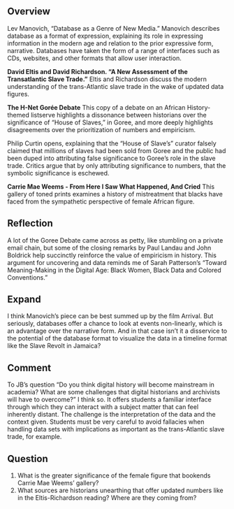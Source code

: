 Overview
--------

Lev Manovich, “Database as a Genre of New Media.”
Manovich describes database as a format of expression, explaining its role in expressing information in the modern age and relation to the prior expressive form, narrative. Databases have taken the form of a range of interfaces such as CDs, websites, and other formats that allow user interaction.

**David Eltis and David Richardson. “A New Assessment of the Transatlantic Slave Trade.”**
Eltis and Richardson discuss the modern understanding of the trans-Atlantic slave trade in the wake of updated data figures.

**The H-Net Gorée Debate**
This copy of a debate on an African History-themed listserve highlights a dissonance between historians over the significance of “House of Slaves,” in Goree, and more deeply highlights disagreements over the prioritization of numbers and empiricism.

Philip Curtin opens, explaining that the “House of Slave’s” curator falsely claimed that millions of slaves had been sold from Goree and the public had been duped into attributing false significance to Goree’s role in the slave trade. Critics argue that by only attributing significance to numbers, that the symbolic significance is eschewed.  

**Carrie Mae Weems - From Here I Saw What Happened, And Cried**
This gallery of toned prints examines a history of mistreatment that blacks have faced from the sympathetic perspective of female African figure.

Reflection
----------

A lot of the Goree Debate came across as petty, like stumbling on a private email chain, but some of the closing remarks by Paul Landau and John Boldrick help succinctly reinforce the value of empiricism in history. This argument for uncovering and data reminds me of Sarah Patterson’s “Toward Meaning-Making in the Digital Age: Black Women, Black Data and Colored Conventions.”

Expand
------

I think Manovich’s piece can be best summed up by the film Arrival. But seriously, databases offer a chance to look at events non-linearly, which is an advantage over the narrative form. And in that case isn’t it a disservice to the potential of the database format to visualize the data in a timeline format like the Slave Revolt in Jamaica?

Comment
-------

To JB’s question  “Do you think digital history will become mainstream in academia? What are some challenges that digital historians and archivists will have to overcome?” I think so. It offers students a familiar interface through which they can interact with a subject matter that can feel inherently distant. The challenge is the interpretation of the data and the context given. Students must be very careful to avoid fallacies when handling data sets with implications as important as the trans-Atlantic slave trade, for example.

Question
--------

1. What is the greater significance of the female figure that bookends Carrie Mae Weems’ gallery?
2. What sources are historians unearthing that offer updated numbers like in the Eltis-Richardson reading? Where are they coming from?
